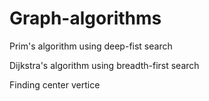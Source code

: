 # Graph-algorithms

Prim's algorithm using deep-fist search

Dijkstra's algorithm using breadth-first search

Finding center vertice
